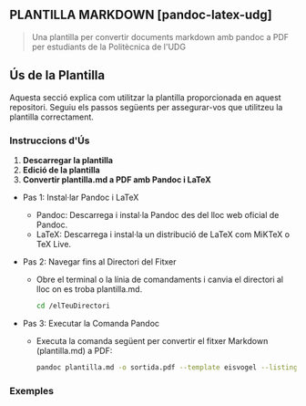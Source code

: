 ## PLANTILLA MARKDOWN [pandoc-latex-udg]
> Una plantilla per convertir documents markdown amb pandoc a PDF per estudiants de la Politècnica de l'UDG

## Ús de la Plantilla

Aquesta secció explica com utilitzar la plantilla proporcionada en aquest repositori. Seguiu els passos següents per assegurar-vos que utilitzeu la plantilla correctament.

### Instruccions d'Ús

1. **Descarregar la plantilla**
2. **Edició de la plantilla**
3. **Convertir plantilla.md a PDF amb Pandoc i LaTeX**
  - Pas 1: Instal·lar Pandoc i LaTeX
    - Pandoc: Descarrega i instal·la Pandoc des del lloc web oficial de Pandoc.
    - LaTeX: Descarrega i instal·la un distribució de LaTeX com MiKTeX o TeX Live.
  - Pas 2: Navegar fins al Directori del Fitxer
    - Obre el terminal o la línia de comandaments i canvia el directori al lloc on es troba plantilla.md.

        ```sh
      cd /elTeuDirectori
        ```

  - Pas 3: Executar la Comanda Pandoc
    - Executa la comanda següent per convertir el fitxer Markdown (plantilla.md) a PDF:
  
        ``` sh
      pandoc plantilla.md -o sortida.pdf --template eisvogel --listings
        ```

### Exemples







